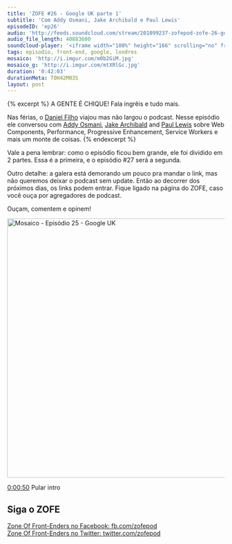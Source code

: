 ```yaml
---
title: 'ZOFE #26 - Google UK parte 1'
subtitle: 'Com Addy Osmani, Jake Archibald e Paul Lewis'
episodeID: 'ep26'
audio: 'http://feeds.soundcloud.com/stream/201099237-zofepod-zofe-26-google-uk-parte-1'
audio_file_length: 40883600
soundcloud-player: '<iframe width="100%" height="166" scrolling="no" frameborder="no" src="https://w.soundcloud.com/player/?url=https%3A//api.soundcloud.com/tracks/201099237&amp;color=ff5500&amp;auto_play=false&amp;hide_related=false&amp;show_comments=true&amp;show_user=true&amp;show_reposts=false"></iframe>'
tags: episodio, front-end, google, londres
mosaico: 'http://i.imgur.com/m0b2GiM.jpg'
mosaico_g: 'http://i.imgur.com/mtXRlGc.jpg'
duration: '0:42:03'
durationMeta: T0H42M03S
layout: post
---
```


{% excerpt %}
A GENTE É CHIQUE! Fala ingrêis e tudo mais.

Nas férias, o [Daniel Filho](https://twitter.com/danielfilho) viajou mas não largou o podcast. Nesse episódio ele conversou com [Addy Osmani](https://twitter.com/addyosmani/), [Jake Archibald](https://twitter.com/jaffathecake/) and [Paul Lewis](https://twitter.com/aerotwist/) sobre Web Components, Performance, Progressive Enhancement, Service Workers e mais um monte de coisas.
{% endexcerpt %}

Vale a pena lembrar: como o episódio ficou bem grande, ele foi dividido em 2 partes. Essa é a primeira, e o episódio #27 será a segunda.

Outro detalhe: a galera está demorando um pouco pra mandar o link, mas não queremos deixar o podcast sem update. Então ao decorrer dos próximos dias, os links podem entrar. Fique ligado na página do ZOFE, caso você ouça por agregadores de podcast.

Ouçam, comentem e opinem!

<img title="Capa do Episódio 26 - Google UK" src="http://i.imgur.com/m0b2GiM.jpg" class="mosaico" alt="Mosaico - Episódio 25 - Google UK" width="600" height="600">

[0:00:50](#t=0:00:50) Pular intro<br>

## Siga o ZOFE

[Zone Of Front-Enders no Facebook: fb.com/zofepod](http://fb.com/zofepod/ "ZOFE no Facebook: fb.com/zofepod")<br>
[Zone Of Front-Enders no Twitter: twitter.com/zofepod](http://twitter.com/zofepod/ "ZOFE no Twitter")<br>
